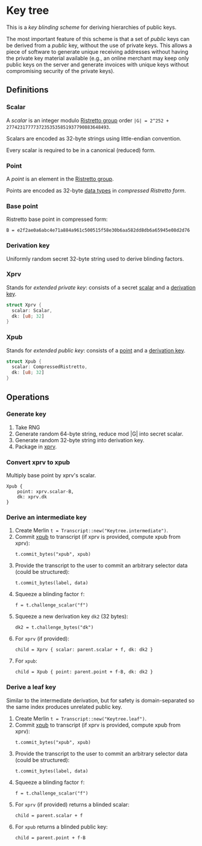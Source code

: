 # Key tree

This is a _key blinding scheme_ for deriving hierarchies of public keys.

The most important feature of this scheme is that a set of _public_ keys can be derived from a _public_ key,
without the use of private keys. This allows a piece of software to generate unique receiving addresses
without having the private key material available (e.g., an online merchant may keep only public keys on the server and generate invoices with unique keys without compromising security of the private keys).

## Definitions

### Scalar

A _scalar_ is an integer modulo [Ristretto group](https://ristretto.group) order `|G| = 2^252 + 27742317777372353535851937790883648493`.

Scalars are encoded as 32-byte strings using little-endian convention.

Every scalar is required to be in a canonical (reduced) form.

### Point

A _point_ is an element in the [Ristretto group](https://ristretto.group).

Points are encoded as 32-byte [data types](#data-type) in _compressed Ristretto form_.


### Base point

Ristretto base point in compressed form:

```
B = e2f2ae0a6abc4e71a884a961c500515f58e30b6aa582dd8db6a65945e08d2d76
```

### Derivation key

Uniformly random secret 32-byte string used to derive blinding factors.

### Xprv

Stands for _extended private key_: consists of a secret [scalar](#scalar) and a [derivation key](#derivation-key).

```rust
struct Xprv {
  scalar: Scalar,
  dk: [u8; 32]
}
```

### Xpub

Stands for _extended public key_: consists of a [point](#point) and a [derivation key](#derivation-key).

```rust
struct Xpub {
  scalar: CompressedRistretto,
  dk: [u8; 32]
}
```

## Operations

### Generate key

1. Take RNG
2. Generate random 64-byte string, reduce mod |G| into secret scalar.
3. Generate random 32-byte string into derivation key.
4. Package in [xprv](#xprv).

### Convert xprv to xpub

Multiply base point by xprv's scalar.

```
Xpub {
	point: xprv.scalar·B,
	dk: xprv.dk
}
```

### Derive an intermediate key

1. Create Merlin `t = Transcript::new("Keytree.intermediate")`.
2. Commit [xpub](#xpub) to transcript (if xprv is provided, compute xpub from xprv):
	```
	t.commit_bytes("xpub", xpub)
	```
3. Provide the transcript to the user to commit an arbitrary selector data (could be structured):
	```
	t.commit_bytes(label, data)
	```
4. Squeeze a blinding factor `f`:
	```
	f = t.challenge_scalar("f")
	```
5. Squeeze a new derivation key `dk2` (32 bytes):
	```
	dk2 = t.challenge_bytes("dk")
	```
5. For `xprv` (if provided):
	```
	child = Xprv { scalar: parent.scalar + f, dk: dk2 }
	```
6. For `xpub`:
	```
	child = Xpub { point: parent.point + f·B, dk: dk2 }
	```

### Derive a leaf key

Similar to the intermediate derivation, but for safety is domain-separated so the same index produces unrelated public key.

1. Create Merlin `t = Transcript::new("Keytree.leaf")`.
2. Commit [xpub](#xpub) to transcript (if xprv is provided, compute xpub from xprv):
	```
	t.commit_bytes("xpub", xpub)
	```
3. Provide the transcript to the user to commit an arbitrary selector data (could be structured):
	```
	t.commit_bytes(label, data)
	```
4. Squeeze a blinding factor `f`:
	```
	f = t.challenge_scalar("f")
	```
5. For `xprv` (if provided) returns a blinded scalar:
	```
	child = parent.scalar + f
	```
6. For `xpub` returns a blinded public key:
	```
	child = parent.point + f·B
	```



